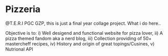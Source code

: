 # Pizzeria
@T.E.R.I PGC GZP, this is just a final year collage project.
What i do here..

Objective is to:
  i) Well desigend and functional website for pizza lover,
  ii) A pizza themed fandom aka a nerd blog,
  iii) Collection providing of 50+ mastercheff recipes,
  iv) History and origin of great topings/Cusines,
  v) Nutrional API
